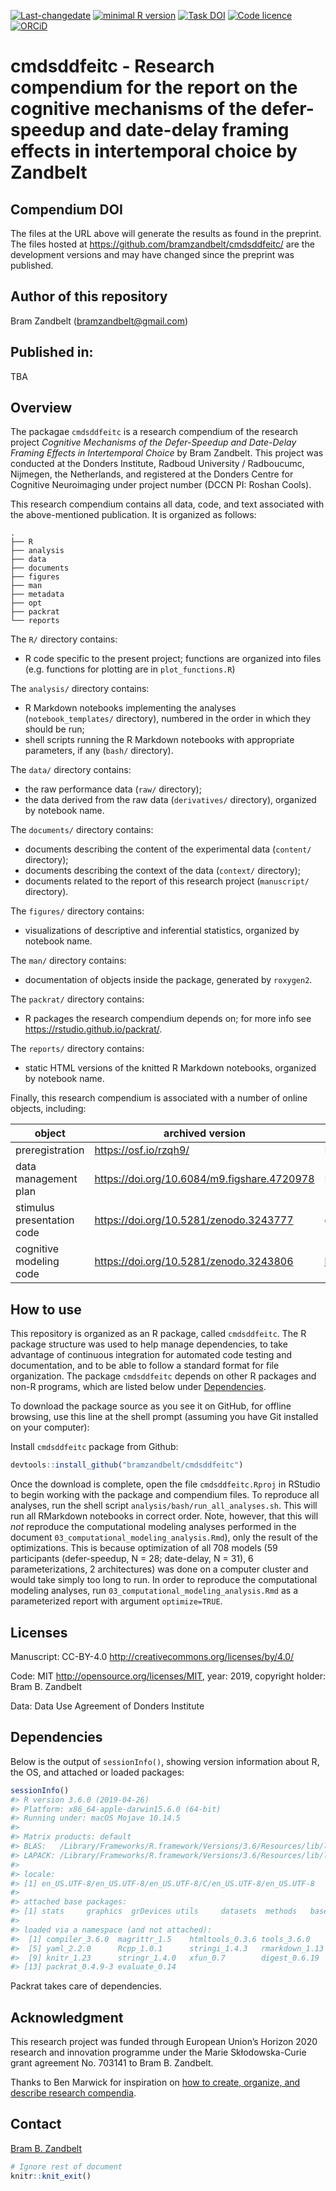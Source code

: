 <!-- README.md is generated from README.Rmd. Please edit that file -->
[![Last-changedate](https://img.shields.io/badge/last%20change-2019--06--12-brightgreen.svg)](https://github.com/bramzandbelt/cmdsddfeitc/commits/master) [![minimal R version](https://img.shields.io/badge/R%3E%3D-3.6.0-brightgreen.svg)](https://cran.r-project.org/) [![Task DOI](https://zenodo.org/badge/125838088.svg)](https://zenodo.org/badge/latestdoi/125838088) [![Code licence](https://img.shields.io/github/license/mashape/apistatus.svg)](http://choosealicense.com/licenses/mit/) [![ORCiD](https://img.shields.io/badge/ORCiD-0000--0002--6491--1247-green.svg)](https://orcid.org/0000-0002-6491-1247)

cmdsddfeitc - Research compendium for the report on the cognitive mechanisms of the defer-speedup and date-delay framing effects in intertemporal choice by Zandbelt
====================================================================================================================================================================

Compendium DOI
--------------

<!-- TODO: Add Zenodo DOI -->
The files at the URL above will generate the results as found in the preprint. The files hosted at <https://github.com/bramzandbelt/cmdsddfeitc/> are the development versions and may have changed since the preprint was published.

Author of this repository
-------------------------

Bram Zandbelt (<bramzandbelt@gmail.com>)

Published in:
-------------

TBA <!-- TODO: Add psyRxiv DOI -->

Overview
--------

The packagae `cmdsddfeitc` is a research compendium of the research project *Cognitive Mechanisms of the Defer-Speedup and Date-Delay Framing Effects in Intertemporal Choice* by Bram Zandbelt. This project was conducted at the Donders Institute, Radboud University / Radboucumc, Nijmegen, the Netherlands, and registered at the Donders Centre for Cognitive Neuroimaging under project number (DCCN PI: Roshan Cools).

This research compendium contains all data, code, and text associated with the above-mentioned publication. It is organized as follows:

    .
    ├── R
    ├── analysis
    ├── data
    ├── documents
    ├── figures
    ├── man
    ├── metadata
    ├── opt
    ├── packrat
    └── reports

The `R/` directory contains:

-   R code specific to the present project; functions are organized into files (e.g. functions for plotting are in `plot_functions.R`)

The `analysis/` directory contains:

-   R Markdown notebooks implementing the analyses (`notebook_templates/` directory), numbered in the order in which they should be run;
-   shell scripts running the R Markdown notebooks with appropriate parameters, if any (`bash/` directory).

The `data/` directory contains:

-   the raw performance data (`raw/` directory);
-   the data derived from the raw data (`derivatives/` directory), organized by notebook name.

The `documents/` directory contains:

-   documents describing the content of the experimental data (`content/` directory);
-   documents describing the context of the data (`context/` directory);
-   documents related to the report of this research project (`manuscript/` directory).

The `figures/` directory contains:

-   visualizations of descriptive and inferential statistics, organized by notebook name.

The `man/` directory contains:

-   documentation of objects inside the package, generated by `roxygen2`.

The `packrat/` directory contains:

-   R packages the research compendium depends on; for more info see <https://rstudio.github.io/packrat/>.

The `reports/` directory contains:

-   static HTML versions of the knitted R Markdown notebooks, organized by notebook name.

Finally, this research compendium is associated with a number of online objects, including:

<table>
<colgroup>
<col width="9%" />
<col width="45%" />
<col width="45%" />
</colgroup>
<thead>
<tr class="header">
<th>object</th>
<th>archived version</th>
<th>development version</th>
</tr>
</thead>
<tbody>
<tr class="odd">
<td>preregistration</td>
<td><a href="https://osf.io/rzqh9/" class="uri">https://osf.io/rzqh9/</a></td>
<td>NA</td>
</tr>
<tr class="even">
<td>data management plan</td>
<td><a href="https://doi.org/10.6084/m9.figshare.4720978" class="uri">https://doi.org/10.6084/m9.figshare.4720978</a></td>
<td>NA</td>
</tr>
<tr class="odd">
<td>stimulus presentation code</td>
<td><a href="https://doi.org/10.5281/zenodo.3243777" class="uri">https://doi.org/10.5281/zenodo.3243777</a></td>
<td><a href="github.com/bramzandbelt/itch_time_framing_task" class="uri">github.com/bramzandbelt/itch_time_framing_task</a></td>
</tr>
<tr class="even">
<td>cognitive modeling code</td>
<td><a href="https://doi.org/10.5281/zenodo.3243806" class="uri">https://doi.org/10.5281/zenodo.3243806</a></td>
<td><a href="https://github.com/bramzandbelt/itchmodel" class="uri">https://github.com/bramzandbelt/itchmodel</a></td>
</tr>
</tbody>
</table>

How to use
----------

This repository is organized as an R package, called `cmdsddfeitc`. The R package structure was used to help manage dependencies, to take advantage of continuous integration for automated code testing and documentation, and to be able to follow a standard format for file organization. The package `cmdsddfeitc` depends on other R packages and non-R programs, which are listed below under [Dependencies](#Dependencies).

To download the package source as you see it on GitHub, for offline browsing, use this line at the shell prompt (assuming you have Git installed on your computer):

Install `cmdsddfeitc` package from Github:

``` r
devtools::install_github("bramzandbelt/cmdsddfeitc")
```

Once the download is complete, open the file `cmdsddfeitc.Rproj` in RStudio to begin working with the package and compendium files. To reproduce all analyses, run the shell script `analysis/bash/run_all_analyses.sh`. This will run all RMarkdown notebooks in correct order. Note, however, that this will *not* reproduce the computational modeling analyses performed in the document `03_computational_modeling_analysis.Rmd`), only the result of the optimizations. This is because optimization of all 708 models (59 participants (defer-speedup, N = 28; date-delay, N = 31), 6 parameterizations, 2 architectures) was done on a computer cluster and would take simply too long to run. In order to reproduce the computational modeling analyses, run `03_computational_modeling_analysis.Rmd` as a parameterized report with argument `optimize=TRUE`.

Licenses
--------

Manuscript: CC-BY-4.0 <http://creativecommons.org/licenses/by/4.0/>

Code: MIT <http://opensource.org/licenses/MIT>, year: 2019, copyright holder: Bram B. Zandbelt

Data: Data Use Agreement of Donders Institute <!-- TODO: Add URL -->

Dependencies
------------

Below is the output of `sessionInfo()`, showing version information about R, the OS, and attached or loaded packages:

``` r
sessionInfo()
#> R version 3.6.0 (2019-04-26)
#> Platform: x86_64-apple-darwin15.6.0 (64-bit)
#> Running under: macOS Mojave 10.14.5
#> 
#> Matrix products: default
#> BLAS:   /Library/Frameworks/R.framework/Versions/3.6/Resources/lib/libRblas.0.dylib
#> LAPACK: /Library/Frameworks/R.framework/Versions/3.6/Resources/lib/libRlapack.dylib
#> 
#> locale:
#> [1] en_US.UTF-8/en_US.UTF-8/en_US.UTF-8/C/en_US.UTF-8/en_US.UTF-8
#> 
#> attached base packages:
#> [1] stats     graphics  grDevices utils     datasets  methods   base     
#> 
#> loaded via a namespace (and not attached):
#>  [1] compiler_3.6.0  magrittr_1.5    htmltools_0.3.6 tools_3.6.0    
#>  [5] yaml_2.2.0      Rcpp_1.0.1      stringi_1.4.3   rmarkdown_1.13 
#>  [9] knitr_1.23      stringr_1.4.0   xfun_0.7        digest_0.6.19  
#> [13] packrat_0.4.9-3 evaluate_0.14
```

Packrat takes care of dependencies.

Acknowledgment
--------------

This research project was funded through European Union’s Horizon 2020 research and innovation programme under the Marie Skłodowska-Curie grant agreement No. 703141 to Bram B. Zandbelt.

Thanks to Ben Marwick for inspiration on [how to create, organize, and describe research compendia](https://github.com/benmarwick/researchcompendium).

Contact
-------

[Bram B. Zandbelt](mailto:bramzandbelt@gmail.com)

``` r
# Ignore rest of document
knitr::knit_exit()
```
